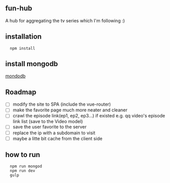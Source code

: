 ## fun-hub
A hub for aggregating the tv series which I'm following :)

## installation
```
  npm install
```

## install mongodb
[mondodb](https://www.mongodb.com/)

## Roadmap
- [ ] modify the site to SPA (include the vue-router)
- [ ] make the favorite page much more neater and cleaner
- [ ] crawl the episode link(ep1, ep2, ep3...) if existed e.g. qq video's episode link list (save to the Video model)
- [ ] save the user favorite to the server
- [ ] replace the ip with a subdomain to visit
- [ ] maybe a litte bit cache from the client side

## how to run
```
  npm run mongod
  npm run dev
  gulp
```